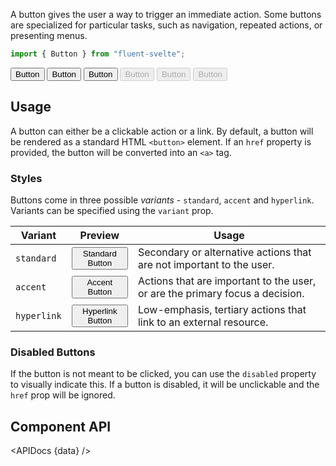 <script lang="ts">
    import { Button, InfoBar } from "$lib";
    import { Showcase, APIDocs } from "$site/lib";

    import data from "$lib/Button/Button.svelte?sveld&raw";
</script>

A button gives the user a way to trigger an immediate action. Some buttons are specialized for particular tasks, such as navigation, repeated actions, or presenting menus.

```ts
import { Button } from "fluent-svelte";
```

<Showcase columns={3} repl="0c6ca42e2c5c4868a7a8c1a1a45759eb">
    <Button variant="standard">Button</Button>
    <Button variant="accent">Button</Button>
    <Button variant="hyperlink">Button</Button>
    <Button variant="standard" disabled>Button</Button>
    <Button variant="accent" disabled>Button</Button>
    <Button variant="hyperlink" disabled>Button</Button>
</Showcase>

## Usage

A button can either be a clickable action or a link. By default, a button will be rendered as a standard HTML `<button>` element. If an `href` property is provided, the button will be converted into an `<a>` tag.

### Styles

Buttons come in three possible _variants_ - `standard`, `accent` and `hyperlink`. Variants can be specified using the `variant` prop.

| Variant   | Preview                                               | Usage                                                                        |
| --------- | ----------------------------------------------------- | ---------------------------------------------------------------------------- |
| `standard`  | <Button variant="standard">Standard Button</Button>   | Secondary or alternative actions that are not important to the user.         |
| `accent`    | <Button variant="accent">Accent Button</Button>       | Actions that are important to the user, or are the primary focus a decision. |
| `hyperlink` | <Button variant="hyperlink">Hyperlink Button</Button> | Low-emphasis, tertiary actions that link to an external resource.            |

### Disabled Buttons

If the button is not meant to be clicked, you can use the `disabled` property to visually indicate this. If a button is disabled, it will be unclickable and the `href` prop will be ignored.

## Component API

<APIDocs {data} />
